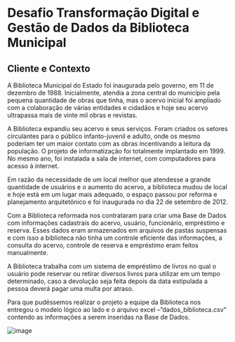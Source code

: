 # Desafio Transformação Digital e Gestão de Dados da Biblioteca Municipal

## Cliente e Contexto

A Biblioteca Municipal do Estado foi inaugurada pelo governo, em 11 de dezembro de 1988. Inicialmente, atendia a zona central do município pela pequena quantidade de obras que tinha, mas o acervo inicial foi ampliado com a colaboração de várias entidades e cidadãos e hoje seu acervo ultrapassa mais de vinte mil obras e revistas.

A Biblioteca expandiu seu acervo e seus serviços. Foram criados os setores circulantes para o público infanto-juvenil e adulto, onde os mesmo poderiam ter um maior contato com as obras incentivando a leitura da população. O projeto de informatização foi totalmente implantado em 1999. No mesmo ano, foi instalada a sala de internet, com computadores para acesso à internet.

Em razão da necessidade de um local melhor que atendesse a grande quantidade de usuários e o aumento do acervo, a biblioteca mudou de local e hoje está em um lugar mais adequado, o espaço passou por reforma e planejamento arquitetônico e foi inaugurada no dia 22 de setembro de 2012.

Com a Biblioteca reformada nos contrataram para criar uma Base de Dados com informações cadastrais do acervo, usuário, funcionário, empréstimo e reserva. Esses dados eram armazenados em arquivos de pastas suspensas e com isso a biblioteca não tinha um controle eficiente das informações, a consulta do acervo, controle de reserva e empréstimo eram feitos manualmente.

A Biblioteca trabalha com um sistema de empréstimo de livros no qual o usuário pode reservar ou retirar diversos livros para utilizar em um tempo determinado, caso a devolução seja feita depois da data estipulada a pessoa  deverá pagar uma multa por atraso.

Para que pudéssemos realizar o projeto a equipe da Biblioteca nos entregou o modelo lógico ao lado e o arquivo excel –”dados_biblioteca.csv” contendo as informações a serem inseridas na Base de Dados.

![image](https://github.com/user-attachments/assets/5996aff6-5cb9-4f71-9c0e-e0be6868b986)
